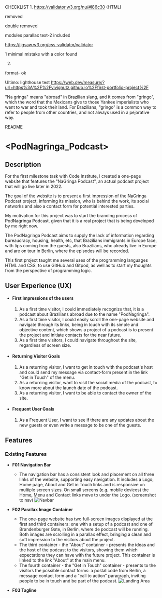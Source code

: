 CHECKLIST
1.
https://validator.w3.org/nu/#l86c30 (HTML)

<span> removed

double <caption> removed

modules parallax text-2 included


https://jigsaw.w3.org/css-validator/validator

1 minimal mistake with a color found

2.
format- ok

Ultimo: lighthouse test
https://web.dev/measure/?url=https%3A%2F%2Fvivignutz.github.io%2Ffirst-portfolio-project%2F


"Na gringa" means "abroad" in Brazilian slang, and it comes from "gringo", which the word that the Mexicans give to those Yankee imperialists who went to war and took their land. For Brazilians, "gringo" is a common way to refer to people from other countries, and not always used in a pejorative way.	



README

# <PodNagringa_Podcast>

## Description

For the first milestone task with Code Institute, I created a one-page website that features the "NaGringa Podcast", an actual podcast project that will go live later in 2022. 

The goal of the website is to present a first impression of the NaGringa Podcast project, informing its mission, who is behind the work, its social networks and also a contact form for potential interested parties.

My motivation for this project was to start the branding process of PodNagringa Podcast, given that it is a real project that is being developed by me right now. 

The PodNagringa Podcast aims to supply the lack of information regarding bureaucracy, housing, health, etc, that Brazilians immigrants in Europe face, with tips coming from the guests, also Brazilians, who already live in Europe and are on tour in Berlin, where the episodes will be recorded.

This first project taught me several uses of the programming languages HTML and CSS, to use GitHub and Gitpod, as well as to start my thoughts from the perspective of programming logic.

## User Experience (UX)

-   #### First impressions of the users
    
    1.  As a first time visitor, I could immediately recognize that, it is a podcast about Brazilians abroad due to the name "PodNagringa". 
    2. As a first time visitor, I could easily scroll the one-page website and navigate through its links, being in touch with its simple and objective content, which shows a project of a podcast is to present the project and initiate contacts for the near future. 
    3.  As a first time visitors, I could navigate throughout the site, regardless of screen size.

-   #### Returning Visitor Goals
    
    1.  As a returning visitor, I want to get in touch with the podcast's host and could send my message via contact-form present in the link "Get in Touch" of the menu.
    2.  As a returning visitor, want to visit the social media of the podcast, to know more about the launch date of the podcast.
    3.  As a returning visitor, I want to be able to contact the owner of the site.
    
-   #### Frequent User Goals

    1.  As a Frequent User, I want to see if there are any updates about the new guests or even write a message to be one of the guests.
    
## Features

### Existing Features
-   __F01 Navigation Bar__
    - The navigation bar has a consistent look and placement on all three links of the website, supporting easy navigation.  It includes a Logo, Home page, About and Get in Touch links and is responsive on multiple screen sizes.  On small screens (e.g. mobile devices) the Home, Menu and Contact links move to under the Logo.
(screenshot to nav)
     ![Navbar](documentation/supp-images/f01-nav-bar.png)
    

-   __F02 Parallax Image Container__
    - The one-page website has two full-screen images displayed at the first and third containers: one with a setup of a podcast and one of Brandenburger Gate, in Berlin, where de podcast will be running. Both images are scrolling in a parallax effect, bringing a clean and soft impression to the visitors about the project.
    - The third container - the "About" container - presents the ideas and the host of the podcast to the visitors, showing them which expectations they can have with the future project. This container is linked to the link "About" at the main menu.
    - The fourth container - the "Get in Touch" container - presents to the visitors the possible contact forms: a postal code from Berlin, a message contact form and a "call to action" paragraph, inviting people to be in touch and be part of the podcast.
      ![Landing Area](documentation/supp-images/f02-landing.png)

- __F03 Tagline__
